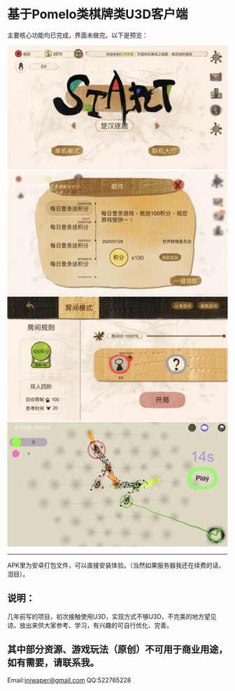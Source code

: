 # 基于Pomelo类棋牌类U3D客户端

主要核心功能均已完成，界面未做完。以下是预览：

![image](https://github.com/iniwap/LianQiClient/blob/master/screenshot/1.jpg)
![image](https://github.com/iniwap/LianQiClient/blob/master/screenshot/2.jpg)
![image](https://github.com/iniwap/LianQiClient/blob/master/screenshot/3.jpg)
![image](https://github.com/iniwap/LianQiClient/blob/master/screenshot/4.jpg)

---
APK里为安卓打包文件，可以直接安装体验。（当然如果服务器我还在续费的话，泪目）。

说明：
---
几年前写的项目，初次接触使用U3D，实现方式不够U3D，不完美的地方望见谅。放出来供大家参考、学习，有兴趣的可自行优化、完善。

其中部分资源、游戏玩法（原创）不可用于商业用途，如有需要，请联系我。
---
Email:iniwaper@gmail.com
QQ:522765228
